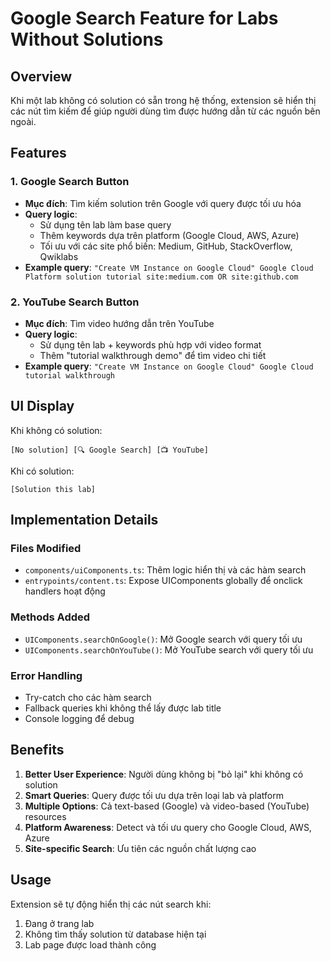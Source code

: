 # Google Search Feature for Labs Without Solutions

## Overview
Khi một lab không có solution có sẵn trong hệ thống, extension sẽ hiển thị các nút tìm kiếm để giúp người dùng tìm được hướng dẫn từ các nguồn bên ngoài.

## Features

### 1. Google Search Button
- **Mục đích**: Tìm kiếm solution trên Google với query được tối ưu hóa
- **Query logic**:
  - Sử dụng tên lab làm base query
  - Thêm keywords dựa trên platform (Google Cloud, AWS, Azure)
  - Tối ưu với các site phổ biến: Medium, GitHub, StackOverflow, Qwiklabs
- **Example query**: `"Create VM Instance on Google Cloud" Google Cloud Platform solution tutorial site:medium.com OR site:github.com`

### 2. YouTube Search Button
- **Mục đích**: Tìm video hướng dẫn trên YouTube
- **Query logic**:
  - Sử dụng tên lab + keywords phù hợp với video format
  - Thêm "tutorial walkthrough demo" để tìm video chi tiết
- **Example query**: `"Create VM Instance on Google Cloud" Google Cloud tutorial walkthrough`

## UI Display

Khi không có solution:
```
[No solution] [🔍 Google Search] [📺 YouTube]
```

Khi có solution:
```
[Solution this lab]
```

## Implementation Details

### Files Modified
- `components/uiComponents.ts`: Thêm logic hiển thị và các hàm search
- `entrypoints/content.ts`: Expose UIComponents globally để onclick handlers hoạt động

### Methods Added
- `UIComponents.searchOnGoogle()`: Mở Google search với query tối ưu
- `UIComponents.searchOnYouTube()`: Mở YouTube search với query tối ưu

### Error Handling
- Try-catch cho các hàm search
- Fallback queries khi không thể lấy được lab title
- Console logging để debug

## Benefits

1. **Better User Experience**: Người dùng không bị "bỏ lại" khi không có solution
2. **Smart Queries**: Query được tối ưu dựa trên loại lab và platform
3. **Multiple Options**: Cả text-based (Google) và video-based (YouTube) resources
4. **Platform Awareness**: Detect và tối ưu query cho Google Cloud, AWS, Azure
5. **Site-specific Search**: Ưu tiên các nguồn chất lượng cao

## Usage
Extension sẽ tự động hiển thị các nút search khi:
1. Đang ở trang lab
2. Không tìm thấy solution từ database hiện tại
3. Lab page được load thành công
